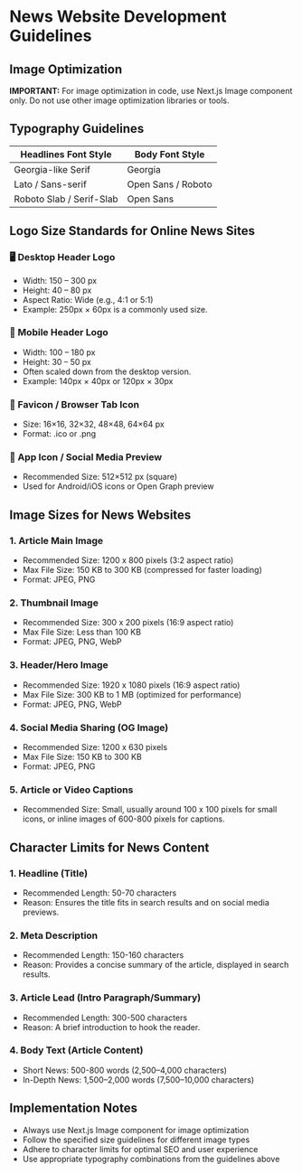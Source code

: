 # News Website Development Guidelines

## Image Optimization

**IMPORTANT:** For image optimization in code, use Next.js Image component only. Do not use other image optimization libraries or tools.

## Typography Guidelines

| Headlines Font Style     | Body Font Style    |
| ------------------------ | ------------------ |
| Georgia-like Serif       | Georgia            |
| Lato / Sans-serif        | Open Sans / Roboto |
| Roboto Slab / Serif-Slab | Open Sans          |

## Logo Size Standards for Online News Sites

### 🖥️ Desktop Header Logo

- Width: 150 – 300 px
- Height: 40 – 80 px
- Aspect Ratio: Wide (e.g., 4:1 or 5:1)
- Example: 250px × 60px is a commonly used size.

### 📱 Mobile Header Logo

- Width: 100 – 180 px
- Height: 30 – 50 px
- Often scaled down from the desktop version.
- Example: 140px × 40px or 120px × 30px

### 🧭 Favicon / Browser Tab Icon

- Size: 16×16, 32×32, 48×48, 64×64 px
- Format: .ico or .png

### 📱 App Icon / Social Media Preview

- Recommended Size: 512×512 px (square)
- Used for Android/iOS icons or Open Graph preview

## Image Sizes for News Websites

### 1. Article Main Image

- Recommended Size: 1200 x 800 pixels (3:2 aspect ratio)
- Max File Size: 150 KB to 300 KB (compressed for faster loading)
- Format: JPEG, PNG

### 2. Thumbnail Image

- Recommended Size: 300 x 200 pixels (16:9 aspect ratio)
- Max File Size: Less than 100 KB
- Format: JPEG, PNG, WebP

### 3. Header/Hero Image

- Recommended Size: 1920 x 1080 pixels (16:9 aspect ratio)
- Max File Size: 300 KB to 1 MB (optimized for performance)
- Format: JPEG, PNG, WebP

### 4. Social Media Sharing (OG Image)

- Recommended Size: 1200 x 630 pixels
- Max File Size: 150 KB to 300 KB
- Format: JPEG, PNG

### 5. Article or Video Captions

- Recommended Size: Small, usually around 100 x 100 pixels for small icons, or inline images of 600-800 pixels for captions.

## Character Limits for News Content

### 1. Headline (Title)

- Recommended Length: 50-70 characters
- Reason: Ensures the title fits in search results and on social media previews.

### 2. Meta Description

- Recommended Length: 150-160 characters
- Reason: Provides a concise summary of the article, displayed in search results.

### 3. Article Lead (Intro Paragraph/Summary)

- Recommended Length: 300-500 characters
- Reason: A brief introduction to hook the reader.

### 4. Body Text (Article Content)

- Short News: 500-800 words (2,500–4,000 characters)
- In-Depth News: 1,500–2,000 words (7,500–10,000 characters)

## Implementation Notes

- Always use Next.js Image component for image optimization
- Follow the specified size guidelines for different image types
- Adhere to character limits for optimal SEO and user experience
- Use appropriate typography combinations from the guidelines above

